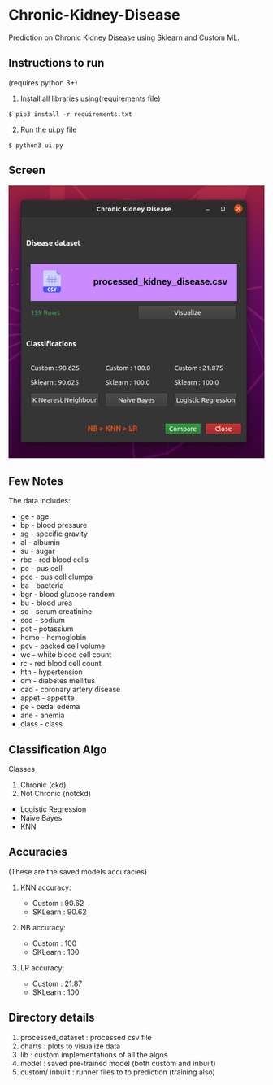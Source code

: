 # Chronic-Kidney-Disease
Prediction on Chronic Kidney Disease using Sklearn and Custom ML.

## Instructions to run
(requires python 3+)
1. Install all libraries using(requirements file)
```
$ pip3 install -r requirements.txt
```
2. Run the ui.py file
```
$ python3 ui.py
```

## Screen

![screen](https://github.com/AP-Atul/Chronic-Kidney-Disease/blob/master/charts/window.png)

## Few Notes
The data includes:

* ge - age
* bp - blood pressure
* sg - specific gravity
* al - albumin
* su - sugar
* rbc - red blood cells
* pc - pus cell
* pcc - pus cell clumps
* ba - bacteria
* bgr - blood glucose random
* bu - blood urea
* sc - serum creatinine
* sod - sodium
* pot - potassium
* hemo - hemoglobin
* pcv - packed cell volume
* wc - white blood cell count
* rc - red blood cell count
* htn - hypertension
* dm - diabetes mellitus
* cad - coronary artery disease
* appet - appetite
* pe - pedal edema
* ane - anemia
* class - class

## Classification Algo
Classes 
1. Chronic (ckd)
2. Not Chronic (notckd)

 * Logistic Regression
 * Naive Bayes
 * KNN

## Accuracies

(These are the saved models accuracies)
1. KNN accuracy: 
    * Custom : 90.62
    * SKLearn : 90.62

2. NB accuracy:
    * Custom : 100
    * SKLearn : 100

3. LR accuracy:
    * Custom : 21.87
    * SKLearn : 100

## Directory details
1. processed_dataset : processed csv file
2. charts : plots to visualize data
3. lib : custom implementations of all the algos
4. model : saved pre-trained model (both custom and inbuilt)
5. custom/ inbuilt : runner files to to prediction (training also)
